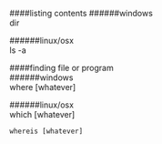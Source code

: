 ####listing contents
######windows  
    dir   
    
######linux/osx  
    ls -a   
    
####finding file or program  
######windows  
    where [whatever]  
    
######linux/osx  
    which [whatever]  
    
    whereis [whatever]  
